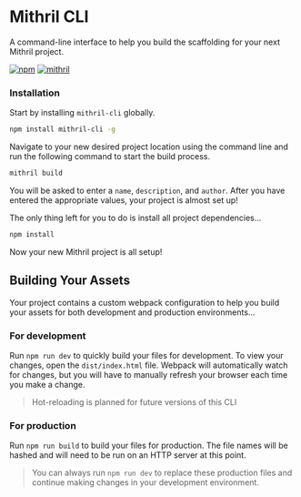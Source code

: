 # Mithril CLI
A command-line interface to help you build the scaffolding for your next Mithril project.

[![npm](https://img.shields.io/npm/v/mithril-cli.svg)](https://www.npmjs.com/package/mithril-cli) [![mithril](https://img.shields.io/badge/mithril-1.1.3-blue.svg)](https://mithril.js.org/)

### Installation
Start by installing `mithril-cli` globally.

```sh
npm install mithril-cli -g
```

Navigate to your new desired project location using the command line and run the following command to start the build process.

```sh
mithril build
```

You will be asked to enter a `name`, `description`, and `author`. After you have entered the appropriate values, your project is almost set up!

The only thing left for you to do is install all project dependencies...

```sh
npm install
```

Now your new Mithril project is all setup!

## Building Your Assets

Your project contains a custom webpack configuration to help you build your assets for both development and production environments...

### For development

Run `npm run dev` to quickly build your files for development. To view your changes, open the `dist/index.html` file. Webpack will automatically watch for changes, but you will have to manually refresh your browser each time you make a change.

> Hot-reloading is planned for future versions of this CLI

### For production

Run `npm run build` to build your files for production. The file names will be hashed and will need to be run on an HTTP server at this point.

> You can always run `npm run dev` to replace these production files and continue making changes in your development environment.
